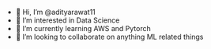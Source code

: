 - 👋 Hi, I’m @adityarawat11
- 👀 I’m interested in Data Science 
- 🌱 I’m currently learning AWS and Pytorch
- 💞️ I’m looking to collaborate on anything ML related things

<!---
adityarawat11/adityarawat11 is a ✨ special ✨ repository because its `README.md` (this file) appears on your GitHub profile.
You can click the Preview link to take a look at your changes.
--->
